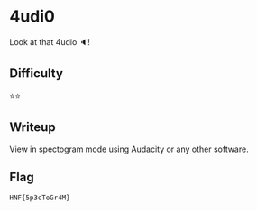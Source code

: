 # 4udi0

Look at that 4udio 🔈!

## Difficulty

⭐️⭐️

## Writeup

View in spectogram mode using Audacity or any other software.

## Flag

`HNF{5p3cToGr4M}`
